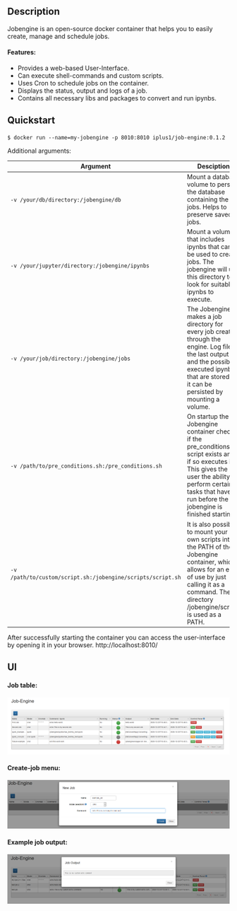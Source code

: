 ## Description

Jobengine is an open-source docker container that helps you to easily create, manage and schedule jobs.

#### Features:
- Provides a web-based User-Interface.
- Can execute shell-commands and custom scripts.
- Uses Cron to schedule jobs on the container. 
- Displays the status, output and logs of a job.
- Contains all necessary libs and packages to convert and run ipynbs.

## Quickstart

````shell script
$ docker run --name=my-jobengine -p 8010:8010 iplus1/job-engine:0.1.2
````

Additional arguments:

  |Argument|Desciption|
  |---|---|
  |``-v /your/db/directory:/jobengine/db`` | Mount a database volume to persist the database containing the jobs. Helps to preserve saved jobs.|
  |``-v /your/jupyter/directory:/jobengine/ipynbs``| Mount a volume that includes ipynbs that can be used to create jobs. The jobengine will use this directory to look for suitable ipynbs to execute.|
  |``-v /your/job/directory:/jobengine/jobs``| The Jobengine makes a job directory for every job created through the engine. Log files, the last output and the possible executed ipynb that are stored in it can be persisted by mounting a volume.|
  |``-v /path/to/pre_conditions.sh:/pre_conditions.sh``| On startup the Jobengine container checks if the pre_conditions.sh script exists and if so executes it. This gives the user the ability to perform certain tasks that have to run before the jobengine is finished starting. |
  |``-v /path/to/custom/script.sh:/jobengine/scripts/script.sh``| It is also possible to mount your own scripts into the PATH of the Jobengine container, which allows for an ease of use by just calling it as a command. The directory /jobengine/scripts is used as a PATH. |

After successfully starting the container you can access the user-interface by opening it in your browser. http://localhost:8010/ 

## UI

#### Job table:

![example job table](png/example_filled_table.png)

#### Create-job menu:

![example job creation](png/example_job_creat.png)

#### Example job output:

![example job output](png/example_output.png)
